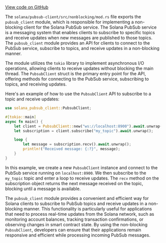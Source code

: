 
[View code on GitHub](https://github.com/solana-labs/solana/tree/master/na/pubsub-client/src/nonblocking)

The `solana/pubsub-client/src/nonblocking/mod.rs` file exports the `pubsub_client` module, which is responsible for implementing a non-blocking client for the Solana PubSub service. The Solana PubSub service is a messaging system that enables clients to subscribe to specific topics and receive updates when new messages are published to those topics. The `pubsub_client` module provides an API for clients to connect to the PubSub service, subscribe to topics, and receive updates in a non-blocking manner.

The module utilizes the `tokio` library to implement asynchronous I/O operations, allowing clients to receive updates without blocking the main thread. The `PubsubClient` struct is the primary entry point for the API, offering methods for connecting to the PubSub service, subscribing to topics, and receiving updates.

Here's an example of how to use the `PubsubClient` API to subscribe to a topic and receive updates:

```rust
use solana_pubsub_client::PubsubClient;

#[tokio::main]
async fn main() {
    let client = PubsubClient::new("ws://localhost:8900").await.unwrap();
    let subscription = client.subscribe("my_topic").await.unwrap();

    loop {
        let message = subscription.recv().await.unwrap();
        println!("Received message: {:?}", message);
    }
}
```

In this example, we create a new `PubsubClient` instance and connect to the PubSub service running on `localhost:8900`. We then subscribe to the `my_topic` topic and enter a loop to receive updates. The `recv` method on the subscription object returns the next message received on the topic, blocking until a message is available.

The `pubsub_client` module provides a convenient and efficient way for Solana clients to subscribe to PubSub topics and receive updates in a non-blocking manner. This functionality is particularly useful for applications that need to process real-time updates from the Solana network, such as monitoring account balances, tracking transaction confirmations, or observing changes in smart contract state. By using the non-blocking `PubsubClient`, developers can ensure that their applications remain responsive and efficient while processing incoming PubSub messages.
